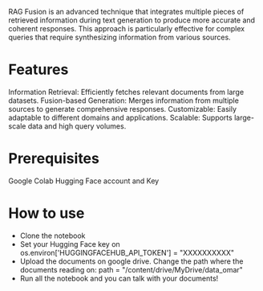 
RAG Fusion is an advanced technique that integrates multiple pieces of retrieved information during text generation to produce more accurate and coherent responses. This approach is particularly effective for complex queries that require synthesizing information from various sources.

# Features
Information Retrieval: Efficiently fetches relevant documents from large datasets.
Fusion-based Generation: Merges information from multiple sources to generate comprehensive responses.
Customizable: Easily adaptable to different domains and applications.
Scalable: Supports large-scale data and high query volumes.

# Prerequisites
Google Colab
Hugging Face account and Key

# How to use
- Clone the notebook
- Set your Hugging Face key on
  os.environ['HUGGINGFACEHUB_API_TOKEN'] = "XXXXXXXXXX"
- Upload the documents on google drive. Change the path where the documents reading on:
  path = "/content/drive/MyDrive/data_omar"
- Run all the notebook and you can talk with your documents!
  
